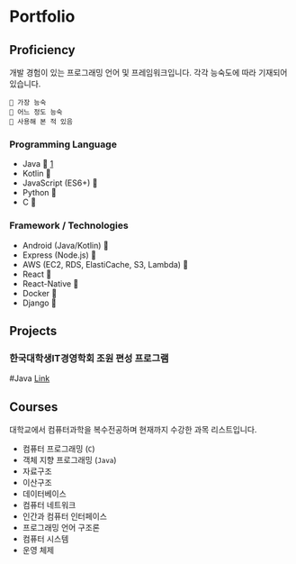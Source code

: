 # Portfolio



## Proficiency
개발 경험이 있는 프로그래밍 언어 및 프레임워크입니다. 
각각 능숙도에 따라 기재되어 있습니다.
```
🥇 가장 능숙
🥈 어느 정도 능숙
🥉 사용해 본 적 있음
```

### Programming Language
- Java 🥇 [1](#한국대학생it경영학회%20조원%20편성%20프로그램)
- Kotlin 🥇
- JavaScript (ES6+) 🥇
- Python 🥇
- C 🥈

### Framework / Technologies
- Android (Java/Kotlin) 🥇
- Express (Node.js) 🥇
- AWS (EC2, RDS, ElastiCache, S3, Lambda) 🥈
- React 🥈
- React-Native 🥈
- Docker 🥉
- Django 🥉



## Projects
### 한국대학생IT경영학회 조원 편성 프로그램 
#Java 
[Link](https://github.com/etture/KUSITMS-MemberSorter)





## Courses
대학교에서 컴퓨터과학을 복수전공하며 현재까지 수강한 과목 리스트입니다.

- 컴퓨터 프로그래밍 (`C`)
- 객체 지향 프로그래밍 (`Java`)
- 자료구조
- 이산구조
- 데이터베이스
- 컴퓨터 네트워크
- 인간과 컴퓨터 인터페이스
- 프로그래밍 언어 구조론
- 컴퓨터 시스템
- 운영 체제

